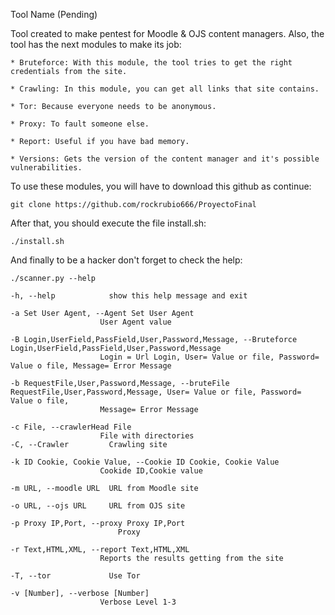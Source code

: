 Tool Name (Pending)


Tool created to make pentest for Moodle & OJS content managers.
Also, the tool has the next modules to make its job:
	
	* Bruteforce: With this module, the tool tries to get the right credentials from the site.
	
	* Crawling: In this module, you can get all links that site contains.
	
	* Tor: Because everyone needs to be anonymous.
	
	* Proxy: To fault someone else.
	
	* Report: Useful if you have bad memory.
	
	* Versions: Gets the version of the content manager and it's possible vulnerabilities.

To use these modules, you will have to download this github as continue:

	git clone https://github.com/rockrubio666/ProyectoFinal
	
After that, you should execute the file install.sh:

	./install.sh

And finally to be a hacker don't forget to check the help:

	./scanner.py --help

	-h, --help            show this help message and exit

	-a Set User Agent, --Agent Set User Agent
                        User Agent value
	
	-B Login,UserField,PassField,User,Password,Message, --Bruteforce Login,UserField,PassField,User,Password,Message
                        Login = Url Login, User= Value or file, Password= Value o file, Message= Error Message
	
	-b RequestFile,User,Password,Message, --bruteFile RequestFile,User,Password,Message, User= Value or file, Password= Value o file,
                        Message= Error Message
                        
	-c File, --crawlerHead File
                        File with directories
	-C, --Crawler         Crawling site
	
	-k ID Cookie, Cookie Value, --Cookie ID Cookie, Cookie Value
                        Cookide ID,Cookie value
                        
	-m URL, --moodle URL  URL from Moodle site
	
	-o URL, --ojs URL     URL from OJS site
	
	-p Proxy IP,Port, --proxy Proxy IP,Port
							Proxy
							
	-r Text,HTML,XML, --report Text,HTML,XML
                        Reports the results getting from the site
                        
	-T, --tor             Use Tor
	
	-v [Number], --verbose [Number]
                        Verbose Level 1-3
